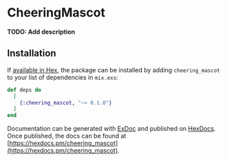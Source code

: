 # CheeringMascot

**TODO: Add description**

## Installation

If [available in Hex](https://hex.pm/docs/publish), the package can be installed
by adding `cheering_mascot` to your list of dependencies in `mix.exs`:

```elixir
def deps do
  [
    {:cheering_mascot, "~> 0.1.0"}
  ]
end
```

Documentation can be generated with [ExDoc](https://github.com/elixir-lang/ex_doc)
and published on [HexDocs](https://hexdocs.pm). Once published, the docs can
be found at [https://hexdocs.pm/cheering_mascot](https://hexdocs.pm/cheering_mascot).


